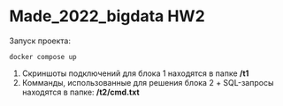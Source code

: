 # Made_2022_bigdata HW2

Запуск проекта:
```
docker compose up
```
<ol>
<li>Скриншоты подключений для блока 1 находятся в папке <strong>/t1</strong>

<li>Комманды, использованные для решения блока 2 + SQL-запросы находятся в папке: <strong>/t2/cmd.txt</strong>

</ol>
